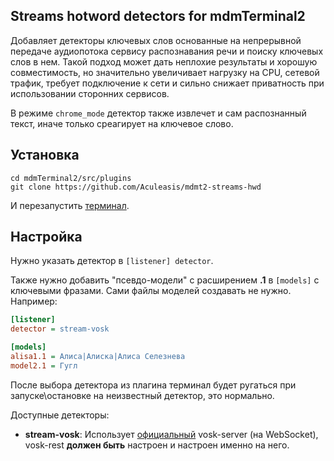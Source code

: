 ## Streams hotword detectors for mdmTerminal2
Добавляет детекторы ключевых слов основанные на непрерывной передаче аудиопотока сервису распознавания речи
и поиску ключевых слов в нем. Такой подход может дать неплохие результаты и хорошую совместимость, но
значительно увеличивает нагрузку на CPU, сетевой трафик, требует подключение к сети и сильно снижает приватность
при использовании сторонних сервисов.

В режиме `chrome_mode` детектор также извлечет и сам распознанный текст, иначе только среагирует на ключевое слово.

## Установка
```
cd mdmTerminal2/src/plugins
git clone https://github.com/Aculeasis/mdmt2-streams-hwd
```
И перезапустить [терминал](https://github.com/Aculeasis/mdmTerminal2).

## Настройка
Нужно указать детектор в `[listener] detector`.

Также нужно добавить "псевдо-модели" с расширением **.1** в `[models]` с ключевыми фразами. Сами файлы моделей создавать
не нужно. Например:
```ini
[listener]
detector = stream-vosk

[models]
alisa1.1 = Алиса|Алиска|Алиса Селезнева
model2.1 = Гугл
```

После выбора детектора из плагина терминал будет ругаться при запуске\остановке на неизвестный детектор, это нормально.

Доступные детекторы:
- **stream-vosk**: Использует [официальный](https://alphacephei.com/vosk/server) vosk-server (на WebSocket),
vosk-rest **должен быть** настроен и настроен именно на него.
